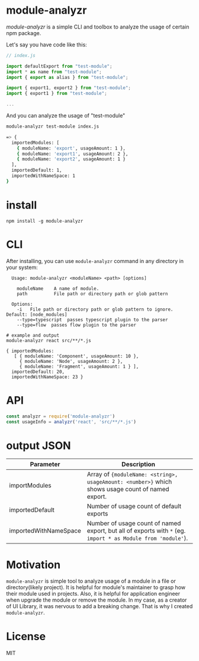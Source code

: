 # module-analyzr
*module-analyzr* is a simple CLI and toolbox to analyze the usage of certain npm package.

Let's say you have code like this:

```js
// index.js

import defaultExport from "test-module";
import * as name from "test-module";
import { export as alias } from "test-module";

import { export1, export2 } from "test-module";
import { export1 } from "test-module";

...
```

And you can analyze the usage of "test-module"

```bash
module-analyzr test-module index.js

=> {
  importedModules: [
    { moduleName: 'export', usageAmount: 1 },
    { moduleName: 'export1', usageAmount: 2 },
    { moduleName: 'export2', usageAmount: 1 }
  ],
  importedDefault: 1,
  importedWithNameSpace: 1
}
```

# install

```
npm install -g module-analyzr
```

# CLI
After installing, you can use `module-analyzr` command in any directory in your system:

```
  Usage: module-analyzr <moduleName> <path> [options]

    moduleName    A name of module.
    path          File path or directory path or glob pattern

  Options:
    -i   File path or directory path or glob pattern to ignore. Default: [node_modules]
    --type=typescript  passes typescript plugin to the parser
    --type=flow  passes flow plugin to the parser

# example and output
module-analyzr react src/**/*.js

{ importedModules:
   [ { moduleName: 'Component', usageAmount: 10 },
     { moduleName: 'Node', usageAmount: 2 },
     { moduleName: 'Fragment', usageAmount: 1 } ],
  importedDefault: 20,
  importedWithNameSpace: 23 }
```

# API

```js
const analyzr = require('module-analyzr')
const usageInfo = analyzr('react', 'src/**/*.js')
```

# output JSON
| Parameter | Description |
| -------------- | --------------- |
| importModules | Array of `{moduleName: <string>, usageAmount: <number>}` which shows usage count of named export. |
| importedDefault    | Number of usage count of default exports |
| importedWithNameSpace | Number of usage count of named export, but all of exports with `*` (eg. `import * as Module from 'module'`).  |

# Motivation
`module-analyzr` is simple tool to analyze usage of a module in a file or directory(likely project). It is helpful for module's maintainer to grasp how their module used in projects. Also, it is helpful for application engineer when upgrade the module or remove the module.
In my case, as a creator of UI Library, it was nervous to add a breaking change. That is why I created `module-analyzr`.

# License
MIT
